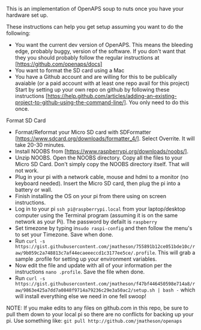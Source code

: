 This is an implementation of OpenAPS soup to nuts once you have your hardware set up.

These instructions can help you get setup assuming you want to do the following:
* You want the current dev version of OpenAPS. This means the bleeding edge, probably buggy, version of the software. If you don't want that they you should probably follow the regular instructions at [https://github.com/openaps/docs]
* You want to format the SD card using a Mac
* You have a Github account and are willing for this to be publically avaiable (or a paid account with at least one repo avail for this project) Start by setting up your own repo on github by following these instructions  [https://help.github.com/articles/adding-an-existing-project-to-github-using-the-command-line/]. You only need to do this once.

Format SD Card
* Format/Reformat your Micro SD card with SDFormatter [https://www.sdcard.org/downloads/formatter_4/]. Select Overrite. It will take 20-30 minutes.
* Install NOOBS from  [https://www.raspberrypi.org/downloads/noobs/].
* Unzip NOOBS. Open the NOOBS directory. Copy all the files to your Micro SD Card. Don't simply copy the NOOBS directory itself. That will not work.
* Plug in your pi with a network cable, mouse and hdmi to a monitor (no keyboard needed). Insert the Micro SD card, then plug the pi into a battery or wall.
* Finish installing the OS on your pi from there using on screen instructions.
* Log in to your pi ```ssh pi@raspberrypi.local``` from your laptop/desktop computer using the Terminal program (assuming it is on the same network as your Pi). The password by defailt is ```raspberry```
* Set timezone by typing in```sudo raspi-config``` and then follow the menu's to set your Timezone. Save when done.
* Run ```curl -s https://gist.githubusercontent.com/jmatheson/755891b12ce051bde10c/raw/9b059c2a748813c7af44ecaeeeccd1c3177ee5ce/.profile```. This will grab a sample .profile for setting up your environment variables.
* Now edit the file and update with all of your information per the instructions ```nano .profile```. Save the file when done. 
* Run ```curl -s https://gist.githubusercontent.com/jmatheson/f47bf446450598e714a8/raw/9863e425a7dd7a0848f9714a79236c29e3a50ac2/setup.sh | bash -``` which will install everything else we need in one fell swoop!

NOTE: If you make edits to any files on github.com in this repo, be sure to pull them down to your local pi so there are no conflicts for backing up your pi. Use something like: ```git pull http://github.com/jmatheson/openaps```
